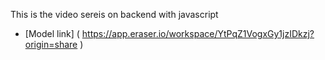 <!-- chai or backend series -->

This is the video sereis on backend with javascript

- [Model link] (
    https://app.eraser.io/workspace/YtPqZ1VogxGy1jzIDkzj?origin=share
)